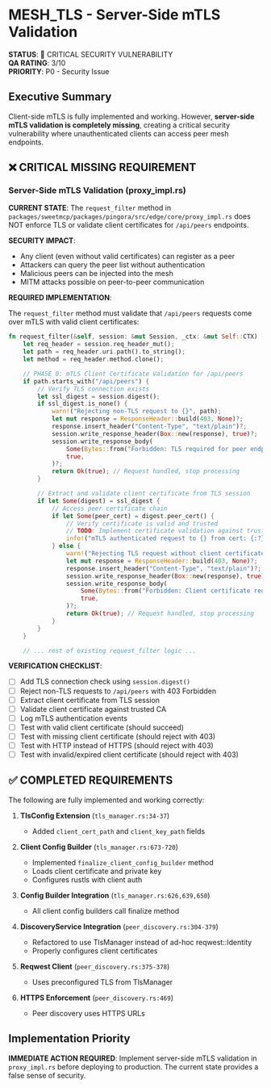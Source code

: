 # MESH_TLS - Server-Side mTLS Validation

**STATUS**: 🔴 CRITICAL SECURITY VULNERABILITY  
**QA RATING**: 3/10  
**PRIORITY**: P0 - Security Issue

## Executive Summary

Client-side mTLS is fully implemented and working. However, **server-side mTLS validation is completely missing**, creating a critical security vulnerability where unauthenticated clients can access peer mesh endpoints.

## ❌ CRITICAL MISSING REQUIREMENT

### Server-Side mTLS Validation (proxy_impl.rs)

**CURRENT STATE**: The `request_filter` method in `packages/sweetmcp/packages/pingora/src/edge/core/proxy_impl.rs` does NOT enforce TLS or validate client certificates for `/api/peers` endpoints.

**SECURITY IMPACT**:
- Any client (even without valid certificates) can register as a peer
- Attackers can query the peer list without authentication
- Malicious peers can be injected into the mesh
- MITM attacks possible on peer-to-peer communication

**REQUIRED IMPLEMENTATION**:

The `request_filter` method must validate that `/api/peers` requests come over mTLS with valid client certificates:

```rust
fn request_filter(&self, session: &mut Session, _ctx: &mut Self::CTX) -> Result<bool> {
    let req_header = session.req_header_mut();
    let path = req_header.uri.path().to_string();
    let method = req_header.method.clone();

    // PHASE 0: mTLS Client Certificate Validation for /api/peers
    if path.starts_with("/api/peers") {
        // Verify TLS connection exists
        let ssl_digest = session.digest();
        if ssl_digest.is_none() {
            warn!("Rejecting non-TLS request to {}", path);
            let mut response = ResponseHeader::build(403, None)?;
            response.insert_header("Content-Type", "text/plain")?;
            session.write_response_header(Box::new(response), true)?;
            session.write_response_body(
                Some(Bytes::from("Forbidden: TLS required for peer endpoints")),
                true,
            )?;
            return Ok(true); // Request handled, stop processing
        }

        // Extract and validate client certificate from TLS session
        if let Some(digest) = ssl_digest {
            // Access peer certificate chain
            if let Some(peer_cert) = digest.peer_cert() {
                // Verify certificate is valid and trusted
                // TODO: Implement certificate validation against trusted CA
                info!("mTLS authenticated request to {} from cert: {:?}", path, peer_cert);
            } else {
                warn!("Rejecting TLS request without client certificate to {}", path);
                let mut response = ResponseHeader::build(403, None)?;
                response.insert_header("Content-Type", "text/plain")?;
                session.write_response_header(Box::new(response), true)?;
                session.write_response_body(
                    Some(Bytes::from("Forbidden: Client certificate required")),
                    true,
                )?;
                return Ok(true); // Request handled, stop processing
            }
        }
    }

    // ... rest of existing request_filter logic ...
```

**VERIFICATION CHECKLIST**:
- [ ] Add TLS connection check using `session.digest()`
- [ ] Reject non-TLS requests to `/api/peers` with 403 Forbidden
- [ ] Extract client certificate from TLS session
- [ ] Validate client certificate against trusted CA
- [ ] Log mTLS authentication events
- [ ] Test with valid client certificate (should succeed)
- [ ] Test with missing client certificate (should reject with 403)
- [ ] Test with HTTP instead of HTTPS (should reject with 403)
- [ ] Test with invalid/expired client certificate (should reject with 403)

## ✅ COMPLETED REQUIREMENTS

The following are fully implemented and working correctly:

1. **TlsConfig Extension** (`tls_manager.rs:34-37`)
   - Added `client_cert_path` and `client_key_path` fields
   
2. **Client Config Builder** (`tls_manager.rs:673-720`)
   - Implemented `finalize_client_config_builder` method
   - Loads client certificate and private key
   - Configures rustls with client auth

3. **Config Builder Integration** (`tls_manager.rs:626,639,650`)
   - All client config builders call finalize method
   
4. **DiscoveryService Integration** (`peer_discovery.rs:304-379`)
   - Refactored to use TlsManager instead of ad-hoc reqwest::Identity
   - Properly configures client certificates

5. **Reqwest Client** (`peer_discovery.rs:375-378`)
   - Uses preconfigured TLS from TlsManager
   
6. **HTTPS Enforcement** (`peer_discovery.rs:469`)
   - Peer discovery uses HTTPS URLs

## Implementation Priority

**IMMEDIATE ACTION REQUIRED**: Implement server-side mTLS validation in `proxy_impl.rs` before deploying to production. The current state provides a false sense of security.
